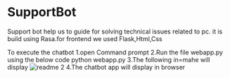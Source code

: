 # SupportBot
Support bot help us to guide for solving technical issues related to pc. it is build using Rasa.for frontend we used Flask,Html,Css

To execute the chatbot
1.open Command prompt
2.Run the file webapp.py using the below code
  python webapp.py
3.The following in=mahe will display
![readme 2](https://user-images.githubusercontent.com/48292503/122414016-746fc400-cfa4-11eb-844e-3ef483602d9c.PNG)
4.The chatbot app will display in browser

